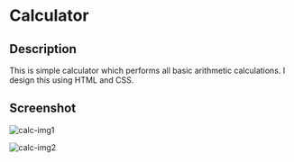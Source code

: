 # Calculator

## Description

This is simple calculator which performs all basic arithmetic calculations. I design this using HTML and CSS.

## Screenshot

![calc-img1](https://github.com/ChiragGitHub231/Calculator/assets/107389544/ca76e67a-05d6-41fd-8c72-67faa2f8020c)

![calc-img2](https://github.com/ChiragGitHub231/Calculator/assets/107389544/602b7588-1182-425b-956a-81c781e84cf9)
